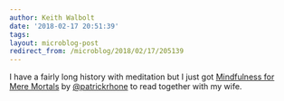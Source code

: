 ```yaml
---
author: Keith Walbolt
date: '2018-02-17 20:51:39'
tags:
layout: microblog-post
redirect_from: /microblog/2018/02/17/205139
---
```


I have a fairly long history with meditation but I just got [Mindfulness for Mere Mortals](https://gum.co/mindfulnessformortals) by [@patrickrhone](https://micro.blog/patrickrhone) to read together with my wife.

